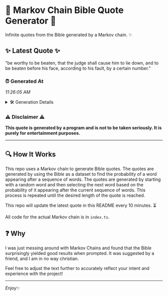 # 📖 Markov Chain Bible Quote Generator 📖

Infinite quotes from the Bible generated by a Markov chain. ✨

## ✨ Latest Quote ✨
"be worthy to be beaten, that the judge shall cause him to lie down, and to be beaten before his face, according to his fault, by a certain number."

### ⏰ Generated At
*11:26:05 AM*

<details>
    <summary>🛠️ Generation Details</summary>
    <p>
        <strong>🌱 Seed:</strong> be<br>
        <strong>🔄 Iterations:</strong> 28<br>
        <strong>📜 Context History:</strong><br>[ be ]: worthy<br>[ be, worthy ]: to<br>[ be, worthy, to ]: be<br>[ be, worthy, to, be ]: beaten,<br>[ be, worthy, to, be, beaten, ]: that<br>[ be, worthy, to, be, beaten,, that ]: the<br>[ worthy, to, be, beaten,, that, the ]: judge<br>[ to, be, beaten,, that, the, judge ]: shall<br>[ be, beaten,, that, the, judge, shall ]: cause<br>[ beaten,, that, the, judge, shall, cause ]: him<br>[ that, the, judge, shall, cause, him ]: to<br>[ the, judge, shall, cause, him, to ]: lie<br>[ judge, shall, cause, him, to, lie ]: down,<br>[ shall, cause, him, to, lie, down, ]: and<br>[ cause, him, to, lie, down,, and ]: to<br>[ him, to, lie, down,, and, to ]: be<br>[ to, lie, down,, and, to, be ]: beaten<br>[ lie, down,, and, to, be, beaten ]: before<br>[ down,, and, to, be, beaten, before ]: his<br>[ and, to, be, beaten, before, his ]: face,<br>[ to, be, beaten, before, his, face, ]: according<br>[ be, beaten, before, his, face,, according ]: to<br>[ beaten, before, his, face,, according, to ]: his<br>[ before, his, face,, according, to, his ]: fault,<br>[ his, face,, according, to, his, fault, ]: by<br>[ face,, according, to, his, fault,, by ]: a<br>[ according, to, his, fault,, by, a ]: certain<br>[ to, his, fault,, by, a, certain ]: number.<br>
    </p>
</details>

### ⚠️ Disclaimer ⚠️
**This quote is generated by a program and is not to be taken seriously. It is purely for entertainment purposes.**

---

## 🔍 How It Works

This repo uses a Markov chain to generate Bible quotes. The quotes are generated by using the Bible as a dataset to find the probability of a word appearing after a sequence of words. The quotes are generated by starting with a random word and then selecting the next word based on the probability of it appearing after the current sequence of words. This process is repeated until the desired length of the quote is reached.

This repo will update the latest quote in this README every 10 minutes. ⏳

All code for the actual Markov chain is in `index.ts`.

## ❓ Why

I was just messing around with Markov Chains and found that the Bible surprisingly yielded good results when prompted. 
It was suggested by a friend, and I am in no way christian.

Feel free to adjust the text further to accurately reflect your intent and experience with the project!

---

*Enjoy*✨
